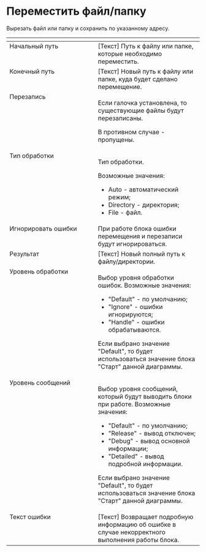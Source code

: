 # Переместить файл/папку

Вырезать файл или папку и сохранить по указанному адресу.

<table data-header-hidden><thead><tr><th width="261" valign="top"></th><th width="299" valign="top"></th></tr></thead><tbody><tr><td valign="top">Начальный путь</td><td valign="top">[Текст] Путь к файлу или папке, которые необходимо переместить.</td></tr><tr><td valign="top">Конечный путь</td><td valign="top">[Текст] Новый путь к файлу или папке, куда будет сделано перемещение.</td></tr><tr><td valign="top">Перезапись</td><td valign="top"><p>Если галочка установлена, то существующие файлы будут перезаписаны. </p><p></p><p>В противном случае - пропущены.</p></td></tr><tr><td valign="top">Тип обработки</td><td valign="top"><p>Тип обработки. </p><p>Возможные значения: </p><ul><li>Auto - автоматический режим; </li><li>Directory - директория; </li><li>File - файл.</li></ul></td></tr><tr><td valign="top">Игнорировать ошибки</td><td valign="top">При работе блока ошибки перемещения и перезаписи будут игнорироваться.</td></tr><tr><td valign="top">Результат</td><td valign="top">[Текст] Новый полный путь к файлу/директории.</td></tr><tr><td valign="top">Уровень обработки</td><td valign="top"><p>Выбор уровня обработки ошибок. Возможные значения: </p><ul><li>"Default" - по умолчанию; </li><li>"Ignore" - ошибки игнорируются; </li><li>"Handle" - ошибки обрабатываются. </li></ul><p>Если выбрано значение "Default", то будет использоваться значение блока "Старт" данной диаграммы.</p></td></tr><tr><td valign="top">Уровень сообщений</td><td valign="top"><p>Выбор уровня сообщений, который будут выводить блоки при работе. Возможные значения: </p><ul><li>"Default" - по умолчанию; </li><li>"Release" - вывод отключен; </li><li>"Debug" - вывод основной информации; </li><li>"Detailed" - вывод подробной информации. </li></ul><p>Если выбрано значение "Default", то будет использоваться значение блока "Старт" данной диаграммы.</p></td></tr><tr><td valign="top">Текст ошибки</td><td valign="top">[Текст] Возвращает подробную информацию об ошибке в случае некорректного выполнения работы блока.</td></tr></tbody></table>

